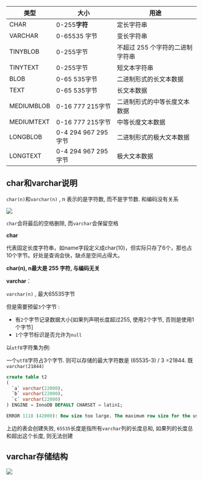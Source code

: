 | 类型       | 大小                | 用途                            |
| ---------- | ------------------- | ------------------------------- |
| CHAR       | 0-255**字符**       | 定长字符串                      |
| VARCHAR    | 0-65535 字节        | 变长字符串                      |
| TINYBLOB   | 0-255字节           | 不超过 255 个字符的二进制字符串 |
| TINYTEXT   | 0-255字节           | 短文本字符串                    |
| BLOB       | 0-65 535字节        | 二进制形式的长文本数据          |
| TEXT       | 0-65 535字节        | 长文本数据                      |
| MEDIUMBLOB | 0-16 777 215字节    | 二进制形式的中等长度文本数据    |
| MEDIUMTEXT | 0-16 777 215字节    | 中等长度文本数据                |
| LONGBLOB   | 0-4 294 967 295字节 | 二进制形式的极大文本数据        |
| LONGTEXT   | 0-4 294 967 295字节 | 极大文本数据                    |

## char和varchar说明

`char(n)`和`varchar(n)` , n 表示的是字符数, 而不是字节数. 和编码没有关系

![](https://ws4.sinaimg.cn/large/006tNc79ly1fz4savmjjjj30o1098q3j.jpg)



`char`会将最后的空格删除,  而`varchar`会保留空格

**char**

代表固定长度字符串，如name字段定义成char(10)，但实际只存了6个，那也占10个字节。好处是查询会快，缺点是空间占得大。

**char(n), n最大是 255 字符, 与编码无关**

**varchar**：

`varchar(n)` , 最大65535字节

但是需要预留`3`个字节 : 

- 有`2`个字节记录数据大小[如果列声明长度超过255, 使用2个字节, 否则是使用1个字节]
-  `1`个字节标识是否允许为`null`

以`utf8`字符集为例:

一个`utf8`字符占3个字节. 则可以存储的最大字符数是 (65535-3) / 3 =21844. 既`varchar(21844)`



```sql
create table t2
(
  `a` varchar(22000),
  `b` varchar(22000),
  `c` varchar(22000)
) ENGINE = InnoDB DEFAULT CHARSET = latin1;

ERROR 1118 (42000): Row size too large. The maximum row size for the used table type, not counting BLOBs, is 65535. This includes storage overhead, check the manual. You have to change some columns to TEXT or BLOBs
```

上边的表会创建失败,  `65535`长度是指所有`varchar`列的长度总和, 如果列的长度总和超出这个长度, 则无法创建

## varchar存储结构

![](https://ws1.sinaimg.cn/large/006tKfTcly1g0zrgvj02jj31190e276b.jpg)







